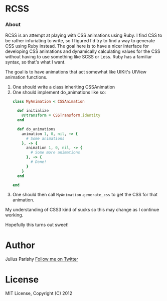 # RCSS

### About
RCSS is an attempt at playing with CSS animations using Ruby. I find CSS to be rather infuriating to write, so I figured I'd try to find a way to generate CSS using Ruby instead. The goal here is to have a nicer interface for developing CSS animations and dynamically calculating values for the CSS without having to use something like SCSS or Less. Ruby has a familiar syntax, so that's what I want.

The goal is to have animations that act somewhat like UIKit's UIView animation functions.

1. One should write a class inheriting CSSAnimation
2. One should implement do_animations like so:
	```ruby
	class MyAnimation < CSSAnimation

	  def initialize
	    @@transform = CSSTransform.identity
	  end

	  def do_animations
	    animation 1, 0, nil, -> {
	      # Some animations
	    }, -> { 
	      animation 1, 0, nil, -> {
	        # Some more animations
	      }, -> {
	        # Done!
	      }
	    }
	  end

	end
	```
3. One should then call `MyAnimation.generate_css` to get the CSS for that animation.

My understanding of CSS3 kind of sucks so this may change as I continue working.

Hopefully this turns out sweet!

# Author
Julius Parishy [Follow me on Twitter](https://twitter.com/jparishy)

# License
MIT License, Copyright (C) 2012
